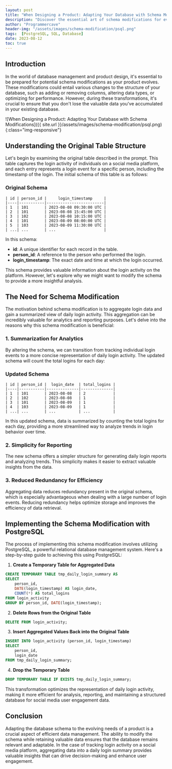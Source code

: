 ```yaml
---
layout: post
title: "When Designing a Product: Adapting Your Database with Schema Modifications"
description: "Discover the essential art of schema modifications for evolving databases in this comprehensive guide. Learn how to adapt your data structure to accommodate growth while retaining valuable information. Uncover the power of daily login activity summarization and efficient reporting using PostgreSQL."
author: "Programmercave"
header-img: "/assets/images/schema-modification/psql.png"
tags:  [PostgreSQL, SQL, Database]
date: 2023-08-12
toc: true
---
```

## Introduction

In the world of database management and product design, it's essential to be prepared for potential schema modifications as your product evolves. These modifications could entail various changes to the structure of your database, such as adding or removing columns, altering data types, or optimizing for performance. However, during these transformations, it's crucial to ensure that you don't lose the valuable data you've accumulated in your existing database.

![When Designing a Product: Adapting Your Database with Schema Modifications]({{ site.url }}/assets/images/schema-modification/psql.png){:class="img-responsive"}

## Understanding the Original Table Structure

Let's begin by examining the original table described in the prompt. This table captures the login activity of individuals on a social media platform, and each entry represents a login event for a specific person, including the timestamp of the login. The initial schema of this table is as follows:

### Original Schema

```
| id | person_id |     login_timestamp     |
|----|-----------|-------------------------|
| 1  | 101       | 2023-08-08 09:30:00 UTC |
| 2  | 101       | 2023-08-08 15:45:00 UTC |
| 3  | 102       | 2023-08-08 10:15:00 UTC |
| 4  | 101       | 2023-08-09 08:00:00 UTC |
| 5  | 103       | 2023-08-09 11:30:00 UTC |
| ...| ...       | ...                     |
```

In this schema:

- **id**: A unique identifier for each record in the table.
- **person_id**: A reference to the person who performed the login.
- **login_timestamp**: The exact date and time at which the login occurred.

This schema provides valuable information about the login activity on the platform. However, let's explore why we might want to modify the schema to provide a more insightful analysis.

## The Need for Schema Modification

The motivation behind schema modification is to aggregate login data and gain a summarized view of daily login activity. This aggregation can be incredibly valuable for analytics and reporting purposes. Let's delve into the reasons why this schema modification is beneficial:

### 1. **Summarization for Analytics**

By altering the schema, we can transition from tracking individual login events to a more concise representation of daily login activity. The updated schema will count the total logins for each day:

### Updated Schema

```
| id | person_id |  login_date  | total_logins |
|----|-----------|--------------|--------------|
| 1  | 101       | 2023-08-08   | 2            |
| 2  | 102       | 2023-08-08   | 1            |
| 3  | 101       | 2023-08-09   | 1            |
| 4  | 103       | 2023-08-09   | 1            |
| ...| ...       | ...          | ...          |
```

In this updated schema, data is summarized by counting the total logins for each day, providing a more streamlined way to analyze trends in login behavior over time.

### 2. **Simplicity for Reporting**

The new schema offers a simpler structure for generating daily login reports and analyzing trends. This simplicity makes it easier to extract valuable insights from the data.

### 3. **Reduced Redundancy for Efficiency**

Aggregating data reduces redundancy present in the original schema, which is especially advantageous when dealing with a large number of login events. Reducing redundancy helps optimize storage and improves the efficiency of data retrieval.

## Implementing the Schema Modification with PostgreSQL

The process of implementing this schema modification involves utilizing PostgreSQL, a powerful relational database management system. Here's a step-by-step guide to achieving this using PostgreSQL:

1. **Create a Temporary Table for Aggregated Data**

```sql
CREATE TEMPORARY TABLE tmp_daily_login_summary AS
SELECT
    person_id,
    DATE(login_timestamp) AS login_date,
    COUNT(*) AS total_logins
FROM login_activity
GROUP BY person_id, DATE(login_timestamp);
```

2. **Delete Rows from the Original Table**

```sql
DELETE FROM login_activity;
```

3. **Insert Aggregated Values Back into the Original Table**

```sql
INSERT INTO login_activity (person_id, login_timestamp)
SELECT
    person_id,
    login_date
FROM tmp_daily_login_summary;
```

4. **Drop the Temporary Table**

```sql
DROP TEMPORARY TABLE IF EXISTS tmp_daily_login_summary;
```

This transformation optimizes the representation of daily login activity, making it more efficient for analysis, reporting, and maintaining a structured database for social media user engagement data.

## Conclusion

Adapting the database schema to the evolving needs of a product is a crucial aspect of efficient data management. The ability to modify the schema while retaining valuable data ensures that the database remains relevant and adaptable. In the case of tracking login activity on a social media platform, aggregating data into a daily login summary provides valuable insights that can drive decision-making and enhance user engagement.